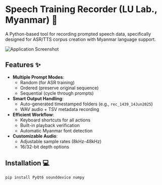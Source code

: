 # Speech Training Recorder (LU Lab., Myanmar) 🎤

A Python-based tool for recording prompted speech data, specifically designed for ASR/TTS corpus creation with Myanmar language support.

![Application Screenshot](screenshot.png)

## Features ✨

- **Multiple Prompt Modes**: 
  - Random (for ASR training)
  - Ordered (preserve original sequence)
  - Sequential (cycle through prompts)
- **Smart Output Handling**:
  - Auto-generated timestamped folders (e.g., `rec_1439_14Jun2025`)
  - WAV audio + TSV metadata recording
- **Efficient Workflow**:
  - Keyboard shortcuts for all actions
  - Built-in playback verification
  - Automatic Myanmar font detection
- **Customizable Audio**:
  - Adjustable sample rates (8kHz-48kHz)
  - 16/32-bit depth options

## Installation 💻

```bash
pip install PyQt6 sounddevice numpy
